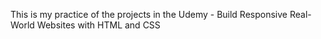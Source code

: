 This is my practice of the projects in the Udemy - Build Responsive Real-World Websites with HTML and CSS
